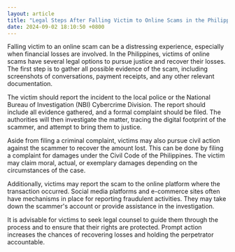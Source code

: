```yaml
---
layout: article
title: "Legal Steps After Falling Victim to Online Scams in the Philippines"
date: 2024-09-02 18:10:50 +0800
---
```


<p>Falling victim to an online scam can be a distressing experience, especially when financial losses are involved. In the Philippines, victims of online scams have several legal options to pursue justice and recover their losses. The first step is to gather all possible evidence of the scam, including screenshots of conversations, payment receipts, and any other relevant documentation.</p><p>The victim should report the incident to the local police or the National Bureau of Investigation (NBI) Cybercrime Division. The report should include all evidence gathered, and a formal complaint should be filed. The authorities will then investigate the matter, tracing the digital footprint of the scammer, and attempt to bring them to justice.</p><p>Aside from filing a criminal complaint, victims may also pursue civil action against the scammer to recover the amount lost. This can be done by filing a complaint for damages under the Civil Code of the Philippines. The victim may claim moral, actual, or exemplary damages depending on the circumstances of the case.</p><p>Additionally, victims may report the scam to the online platform where the transaction occurred. Social media platforms and e-commerce sites often have mechanisms in place for reporting fraudulent activities. They may take down the scammer's account or provide assistance in the investigation.</p><p>It is advisable for victims to seek legal counsel to guide them through the process and to ensure that their rights are protected. Prompt action increases the chances of recovering losses and holding the perpetrator accountable.</p>
